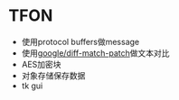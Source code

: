 # TFON

* 使用protocol buffers做message
* 使用[google/diff-match-patch](https://github.com/google/diff-match-patch.git)做文本对比
* AES加密块
* 对象存储保存数据
* tk gui
